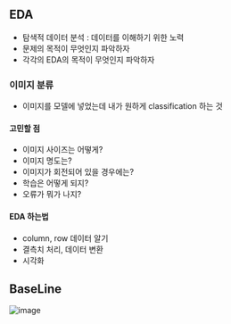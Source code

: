 ## EDA
* 탐색적 데이터 분석 : 데이터를 이해하기 위한 노력  
* 문제의 목적이 무엇인지 파악하자
* 각각의 EDA의 목적이 무엇인지 파악하자


### 이미지 분류
* 이미지를 모델에 넣었는데 내가 원하게 classification 하는 것

#### 고민할 점
* 이미지 사이즈는 어떻게?
* 이미지 명도는?
* 이미지가 회전되어 있을 경우에는?
* 학습은 어떻게 되지?
* 오류가 뭐가 나지?


#### EDA 하는법
* column, row 데이터 알기
* 결측치 처리, 데이터 변환
* 시각화

## BaseLine
![image](https://user-images.githubusercontent.com/63588046/154891069-e12d1773-8a37-4da3-ae9d-643df99ab90a.png)






